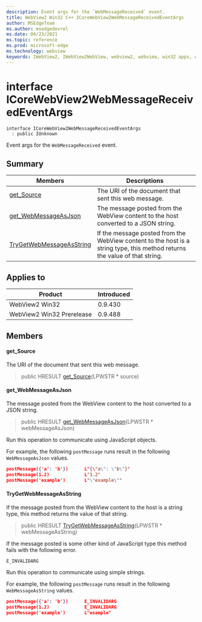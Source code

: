 ```yaml
---
description: Event args for the `WebMessageReceived` event.
title: WebView2 Win32 C++ ICoreWebView2WebMessageReceivedEventArgs
author: MSEdgeTeam
ms.author: msedgedevrel
ms.date: 04/23/2021
ms.topic: reference
ms.prod: microsoft-edge
ms.technology: webview
keywords: IWebView2, IWebView2WebView, webview2, webview, win32 apps, win32, edge, ICoreWebView2, ICoreWebView2Controller, browser control, edge html, ICoreWebView2WebMessageReceivedEventArgs
---
```


# interface ICoreWebView2WebMessageReceivedEventArgs

```
interface ICoreWebView2WebMessageReceivedEventArgs
  : public IUnknown
```

Event args for the `WebMessageReceived` event.

## Summary

 Members                        | Descriptions
--------------------------------|---------------------------------------------
[get_Source](#get_source) | The URI of the document that sent this web message.
[get_WebMessageAsJson](#get_webmessageasjson) | The message posted from the WebView content to the host converted to a JSON string.
[TryGetWebMessageAsString](#trygetwebmessageasstring) | If the message posted from the WebView content to the host is a string type, this method returns the value of that string.

## Applies to

Product                         | Introduced
--------------------------------|---------------------------------------------
WebView2 Win32            |    0.9.430
WebView2 Win32 Prerelease |    0.9.488

## Members

#### get_Source

The URI of the document that sent this web message.

> public HRESULT [get_Source](#get_source)(LPWSTR * source)

#### get_WebMessageAsJson

The message posted from the WebView content to the host converted to a JSON string.

> public HRESULT [get_WebMessageAsJson](#get_webmessageasjson)(LPWSTR * webMessageAsJson)

Run this operation to communicate using JavaScript objects.

For example, the following `postMessage` runs result in the following `WebMessageAsJson` values.

```json
postMessage({'a': 'b'})      L"{\"a\": \"b\"}"
postMessage(1.2)             L"1.2"
postMessage('example')       L"\"example\""
```

#### TryGetWebMessageAsString

If the message posted from the WebView content to the host is a string type, this method returns the value of that string.

> public HRESULT [TryGetWebMessageAsString](#trygetwebmessageasstring)(LPWSTR * webMessageAsString)

If the message posted is some other kind of JavaScript type this method fails with the following error.

```text
E_INVALIDARG
```

Run this operation to communicate using simple strings.

For example, the following `postMessage` runs result in the following `WebMessageAsString` values.

```json
postMessage({'a': 'b'})      E_INVALIDARG
postMessage(1.2)             E_INVALIDARG
postMessage('example')       L"example"
```

